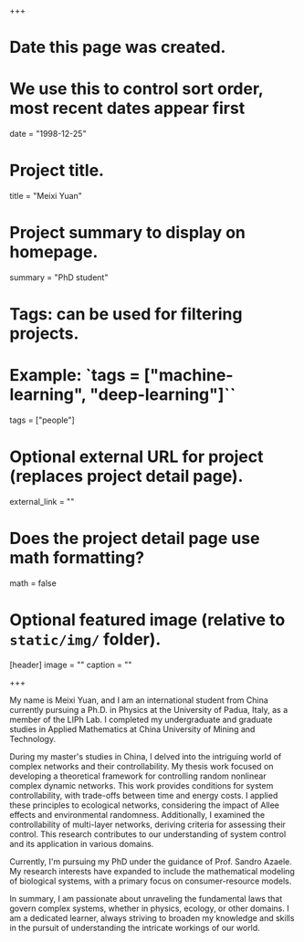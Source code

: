 +++
# Date this page was created.
# We use this to control sort order, most recent dates appear first
date = "1998-12-25"

# Project title.
title = "Meixi Yuan"

# Project summary to display on homepage.
summary = "PhD student"

# Tags: can be used for filtering projects.
# Example: `tags = ["machine-learning", "deep-learning"]``
tags = ["people"]

# Optional external URL for project (replaces project detail page).
external_link = ""

# Does the project detail page use math formatting?
math = false

# Optional featured image (relative to `static/img/` folder).
[header]
image = ""
caption = ""

+++

My name is Meixi Yuan, and I am an international student from China currently pursuing a Ph.D. in Physics at the University of Padua, Italy, as a member of the LIPh Lab. I completed my undergraduate and graduate studies in Applied Mathematics at China University of Mining and Technology.

During my master's studies in China, I delved into the intriguing world of complex networks and their controllability. My thesis work focused on developing a theoretical framework for controlling random nonlinear complex dynamic networks. This work provides conditions for system controllability, with trade-offs between time and energy costs. I applied these principles to ecological networks, considering the impact of Allee effects and environmental randomness. Additionally, I examined the controllability of multi-layer networks, deriving criteria for assessing their control. This research contributes to our understanding of system control and its application in various domains.

Currently, I'm pursuing my PhD under the guidance of Prof. Sandro Azaele. My research interests have expanded to include the mathematical modeling of biological systems, with a primary focus on consumer-resource models.

In summary, I am passionate about unraveling the fundamental laws that govern complex systems, whether in physics, ecology, or other domains. I am a dedicated learner, always striving to broaden my knowledge and skills in the pursuit of understanding the intricate workings of our world.
